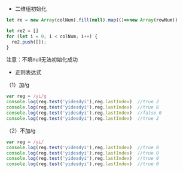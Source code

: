 * 二维组初始化
```javascript
let re = new Array(colNum).fill(null).map(()=>new Array(rowNum))

let re2 = []
for (let i = 0; i < colNum; i++) {
  re2.push([]);
}
```
注意：不填null无法初始化成功<br>
[](image/note1.png)
  
* 正则表达式

（1）加/g
```js
var reg = /yi/g
console.log(reg.test('yidesdyi'),reg.lastIndex)  //true 2
console.log(reg.test('yidesdyi'),reg.lastIndex)  //true 8
console.log(reg.test('yidesdyi'),reg.lastIndex)  //false 0
console.log(reg.test('yidesdyi'),reg.lastIndex)  //true 2
```
（2）不加/g
```js
var reg = /yi/
console.log(reg.test('yidesdyi'),reg.lastIndex)  //true 0
console.log(reg.test('yidesdyi'),reg.lastIndex)  //true 0
console.log(reg.test('yidesdyi'),reg.lastIndex)  //true 0
console.log(reg.test('yidesdyi'),reg.lastIndex)  //true 0
```